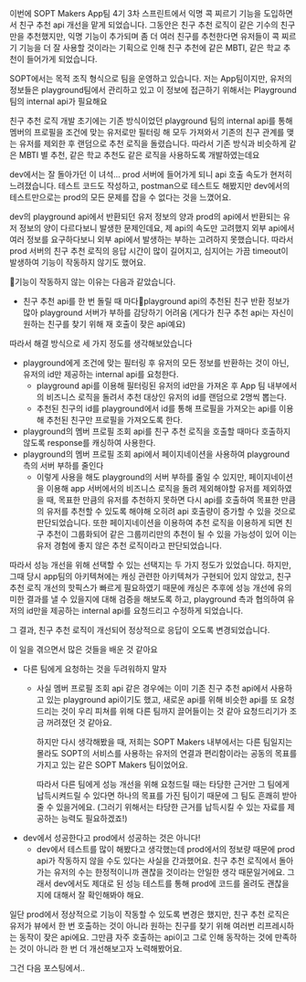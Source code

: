 이번에 SOPT Makers App팀 4기 3차 스프린트에서 익명 콕 찌르기 기능을 도입하면서 친구 추천 api 개선을 맡게 되었습니다. 
그동안은 친구 추천 로직이 같은 기수의 친구만을 추천했지만, 익명 기능이 추가되며 좀 더 여러 친구를 추천한다면 유저들이 콕 찌르기 기능을 더 잘 사용할 것이라는 기획으로 인해 친구 추천에 같은 MBTI, 같은 학교 추천이 들어가게 되었습니다.

SOPT에서는 목적 조직 형식으로 팀을 운영하고 있습니다. 저는 App팀이지만, 유저의 정보들은 playground팀에서 관리하고 있고 이 정보에 접근하기 위해서는 Playground 팀의 internal api가 필요해요

친구 추천 로직 개발 초기에는 기존 방식이었던 playground 팀의 internal api를 통해 멤버의 프로필을 조건에 맞는 유저로만 필터링 해 모두 가져와서 기존의 친구 관계를 맺는 유저를 제외한 후 랜덤으로 추천 로직을 돌렸습니다. 따라서 기존 방식과 비슷하게 같은 MBTI 별 추천, 같은 학교 추천도 같은 로직을 사용하도록 개발하였는데요

dev에서는 잘 돌아가던 이 녀석... prod 서버에 들어가게 되니 api 호출 속도가 현저히 느려졌습니다.
테스트 코드도 작성하고, postman으로 테스트도 해봤지만 dev에서의 테스트만으로는 prod의 모든 문제를 잡을 수 없다는 것을 느꼈어요.

dev의 playground api에서 반환되던 유저 정보의 양과 prod의 api에서 반환되는 유저 정보의 양이 다르다보니 발생한 문제인데요, 제 api의 속도만 고려했지 외부 api에서 여러 정보를 요구하다보니 외부 api에서 발생하는 부하는 고려하지 못했습니다. 따라서 prod 서버의 친구 추천 로직의 응답 시간이 많이 길어지고, 심지어는 가끔 timeout이 발생하여 기능이 작동하지 않기도 했어요.

기능이 작동하지 않는 이유는 다음과 같았습니다.
- 친구 추천 api를 한 번 돌릴 때 마다playground api의 추천된 친구 반환 정보가 많아 playground 서버가 부하를 감당하기 어려움 (게다가 친구 추천 api는 자신이 원하는 친구를 찾기 위해 재 호출이 잦은 api예요)

따라서 해결 방식으로 세 가지 정도를 생각해보았습니다
- playground에게 조건에 맞는 필터링 후 유저의 모든 정보를 반환하는 것이 아닌, 유저의 id만 제공하는 internal api를 요청한다.
	- playground api를 이용해 필터링된 유저의 id만을 가져온 후 App 팀 내부에서의 비즈니스 로직을 돌려서 추천 대상인 유저의 id를 랜덤으로 2명씩 뽑는다.
	- 추천된 친구의 id를 playground에서 id를 통해 프로필을 가져오는 api를 이용해 추천된 친구만 프로필을 가져오도록 한다.
- playground의 멤버 프로필 조회 api를 친구 추천 로직을 호출할 때마다 호출하지 않도록 response를 캐싱하여 사용한다.
- playground의 멤버 프로필 조회 api에서 페이지네이션을 사용하여 playground 측의 서버 부하를 줄인다
	- 이렇게 사용을 해도 playground의 서버 부하를 줄일 수 있지만, 페이지네이션을 이용해 app 서버에서의 비즈니스 로직을 돌려 제외해야할 유저를 제외하였을 때, 목표한 만큼의 유저를 추천하지 못하면 다시 api를 호출하여 목표한 만큼의 유저를 추천할 수 있도록 해야해 오히려 api 호출량이 증가할 수 있을 것으로 판단되었습니다.
	  또한 페이지네이션을 이용하여 추천 로직을 이용하게 되면 친구 추천이 그룹화되어 같은 그룹끼리만의 추천이 될 수 있을 가능성이 있어 이는 유저 경험에 좋지 않은 추천 로직이라고 판단되었습니다.

따라서 성능 개선을 위해 선택할 수 있는 선택지는 두 가지 정도가 있었습니다.
하지만, 그때 당시 app팀의 아키텍쳐에는 캐싱 관련한 아키텍쳐가 구현되어 있지 않았고, 친구 추천 로직 개선의 핫픽스가 빠르게 필요하였기 때문에 캐싱은 추후에 성능 개선에 유의미한 결과를 낼 수 있을지에 대해 검증을 해보도록 하고, playground 측과 협의하여 유저의 id만을 제공하는 internal api를 요청드리고 수정하게 되었습니다.

그 결과, 친구 추천 로직이 개선되어 정상적으로 응답이 오도록 변경되었습니다.

이 일을 겪으면서 많은 것들을 배운 것 같아요
- 다른 팀에게 요청하는 것을 두려워하지 말자
	- 사실 멤버 프로필 조회 api 같은 경우에는 이미 기존 친구 추천 api에서 사용하고 있는 playground api이기도 했고, 새로운 api를 위해 비슷한 api를 또 요청드리는 것이 우리 피쳐를 위해 다른 팀까지 끌어들이는 것 같아 요청드리기가 조금 꺼려졌던 것 같아요.
	  
	  하지만 다시 생각해봤을 때, 저희는 SOPT Makers 내부에서는 다른 팀일지는 몰라도  SOPT의 서비스를 사용하는 유저의 연결과 편리함이라는 공동의 목표를 가지고 있는 같은 SOPT Makers 팀이었어요. 
	  
	  따라서 다른 팀에게 성능 개선을 위해 요청드릴 때는 타당한 근거만 그 팀에게 납득시켜드릴 수 있다면 하나의 목표를 가진 팀이기 때문에 그 팀도 흔쾌히 받아줄 수 있을거에요. (그러기 위해서는 타당한 근거를 납득시킬 수 있는 자료를 제공하는 능력도 필요하겠죠!)
- dev에서 성공한다고 prod에서 성공하는 것은 아니다!
	- dev에서 테스트를 많이 해봤다고 생각했는데 prod에서의 정보량 때문에 prod api가 작동하지 않을 수도 있다는 사실을 간과했어요. 친구 추천 로직에서 돌아가는 유저의 수는 한정적이니까 괜찮을 것이라는 안일한 생각 때문일거에요. 그래서 dev에서도 제대로 된 성능 테스트를 통해 prod에 코드를 올려도 괜찮을 지에 대해서 잘 확인해봐야 해요.

일단 prod에서 정상적으로 기능이 작동할 수 있도록 변경은 했지만, 친구 추천 로직은 유저가 뷰에서 한 번 호출하는 것이 아니라 원하는 친구를 찾기 위해 여러번 리프레시하는 동작이 잦은 api에요. 그만큼 자주 호출하는 api이고 그로 인해 동작하는 것에 만족하는 것이 아니라 한 번 더 개선해보고자 노력해봤어요.

그건 다음 포스팅에서.. 